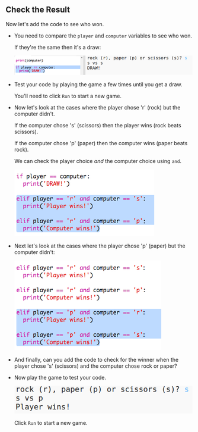 ## Check the Result

Now let's add the code to see who won.

+ You need to compare the `player` and `computer` variables to see who won.
    
    If they're the same then it's a draw:
    
    ![captura de pantalla](images/rps-draw.png)

+ Test your code by playing the game a few times until you get a draw.
    
    You'll need to click `Run` to start a new game.

+ Now let's look at the cases where the player chose 'r' (rock) but the computer didn't.
    
    If the computer chose 's' (scissors) then the player wins (rock beats scissors).
    
    If the computer chose 'p' (paper) then the computer wins (paper beats rock).
    
    We can check the player choice *and* the computer choice using `and`.
    
    ![captura de pantalla](images/rps-player-rock.png)

+ Next let's look at the cases where the player chose 'p' (paper) but the computer didn't:
    
    ![captura de pantalla](images/rps-player-paper.png)

+ And finally, can you add the code to check for the winner when the player chose 's' (scissors) and the computer chose rock or paper?

+ Now play the game to test your code.
    
    ![captura de pantalla](images/rps-play.png)
    
    Click `Run` to start a new game.